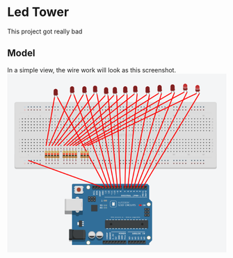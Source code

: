 # Led Tower

This project got really bad

## Model
In a simple view, the wire work will look as this screenshot.
![screenshot-wire-model.png](screenshot-wire-model.png)
